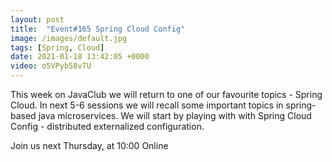 ```yaml
---
layout: post
title:  "Event#165 Spring Cloud Config"
image: /images/default.jpg
tags: [Spring, Cloud]
date: 2021-01-18 13:42:05 +0000
video: o5VPyb58vTU
---
```


This week on JavaClub we will return to one of our favourite topics - Spring Cloud. In next 5-6 sessions we will recall some important topics in spring-based java microservices. We will start by playing with with Spring Cloud Config - distributed externalized configuration.

Join us next Thursday, at 10:00 Online
